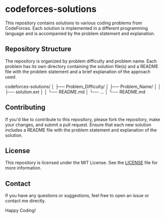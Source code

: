 # codeforces-solutions

This repository contains solutions to various coding problems from CodeForces. Each solution is implemented in a different programming language and is accompanied by the problem statement and explanation.

## Repository Structure

The repository is organized by problem difficulty and problem name. Each problem has its own directory containing the solution file(s) and a README file with the problem statement and a brief explanation of the approach used.

codeforces-solutions/
│
├── Problem_Difficulty/
│ ├── Problem_Name/
│ │ ├── solution.ext
│ │ └── README.md
│ └── ...
│
└── README.md

## Contributing

If you'd like to contribute to this repository, please fork the repository, make your changes, and submit a pull request. Ensure that each new solution includes a README file with the problem statement and explanation of the solution.

## License

This repository is licensed under the MIT License. See the [LICENSE](LICENSE) file for more information.

## Contact

If you have any questions or suggestions, feel free to open an issue or contact me directly.

Happy Coding!
